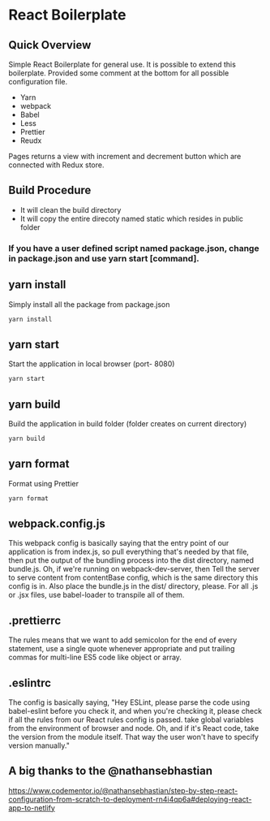 # React Boilerplate


## Quick Overview
Simple React Boilerplate for general use. It is possible to extend this boilerplate. Provided some comment at the bottom for all possible configuration file.

* Yarn
* webpack
* Babel
* Less
* Prettier
* Reudx

Pages returns a view with increment and decrement button which are connected with Redux store.

## Build Procedure

* It will clean the build directory
* It will copy the entire direcoty named static which resides in public folder

### If you have a user defined script named package.json, change in package.json and use yarn start [command].

## yarn install
Simply install all the package from package.json
```sh
yarn install
```

## yarn start
Start the application in local browser (port- 8080)
```sh
yarn start
```

## yarn build
Build the application in build folder (folder creates on current directory)
```sh
yarn build
```

## yarn format
Format using Prettier
```sh
yarn format
```

## webpack.config.js
This webpack config is basically saying that the entry point of our application is from index.js,
so pull everything that's needed by that file, then put the output of the bundling process into the dist directory,
named bundle.js. Oh, if we're running on webpack-dev-server, then Tell the server to serve content from contentBase config,
which is the same directory this config is in. Also place the bundle.js in the dist/ directory, please. For all .js or .jsx files,
use babel-loader to transpile all of them.

## .prettierrc
The rules means that we want to add semicolon for the end of every statement,
use a single quote whenever appropriate and put trailing commas for multi-line
ES5 code like object or array.

## .eslintrc
The config is basically saying, "Hey ESLint, please parse the code using babel-eslint before you check it, and when you're checking it, please check if all the rules from our React rules config is passed. take global variables from the environment of browser and node. Oh, and if it's React code, take the version from the module itself. That way the user won't have to specify version manually."

## A big thanks to the @nathansebhastian

https://www.codementor.io/@nathansebhastian/step-by-step-react-configuration-from-scratch-to-deployment-rn4i4qp6a#deploying-react-app-to-netlify